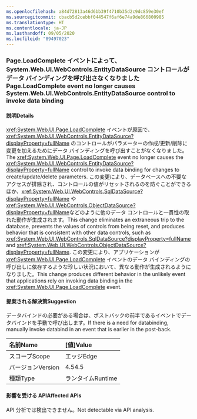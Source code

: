 ```yaml
---
ms.openlocfilehash: a84d72813a46d6bb39f4710b35d2c9dc859e30ef
ms.sourcegitcommit: cbacb5d2cebbf044547f6af6e74a9de866800985
ms.translationtype: HT
ms.contentlocale: ja-JP
ms.lasthandoff: 09/05/2020
ms.locfileid: "89497023"
---
```

### <a name="pageloadcomplete-event-no-longer-causes-systemwebuiwebcontrolsentitydatasource-control-to-invoke-data-binding"></a><span data-ttu-id="3edf7-101">Page.LoadComplete イベントによって、System.Web.UI.WebControls.EntityDataSource コントロールがデータ バインディングを呼び出さなくなりました</span><span class="sxs-lookup"><span data-stu-id="3edf7-101">Page.LoadComplete event no longer causes System.Web.UI.WebControls.EntityDataSource control to invoke data binding</span></span>

#### <a name="details"></a><span data-ttu-id="3edf7-102">説明</span><span class="sxs-lookup"><span data-stu-id="3edf7-102">Details</span></span>

<span data-ttu-id="3edf7-103"><xref:System.Web.UI.Page.LoadComplete> イベントが原因で、<xref:System.Web.UI.WebControls.EntityDataSource?displayProperty=fullName> のコントロールがパラメーターの作成/更新/削除に変更を加えるためにデータ バインディングを呼び出すことがなくなりました。</span><span class="sxs-lookup"><span data-stu-id="3edf7-103">The <xref:System.Web.UI.Page.LoadComplete> event no longer causes the <xref:System.Web.UI.WebControls.EntityDataSource?displayProperty=fullName> control to invoke data binding for changes to create/update/delete parameters.</span></span> <span data-ttu-id="3edf7-104">この変更により、データベースへの不要なアクセスが排除され、コントロールの値がリセットされるのを防ぐことができるほか、<xref:System.Web.UI.WebControls.SqlDataSource?displayProperty=fullName> や <xref:System.Web.UI.WebControls.ObjectDataSource?displayProperty=fullName>などのように他のデータ コントロールと一貫性の取れた動作が生成されます。</span><span class="sxs-lookup"><span data-stu-id="3edf7-104">This change eliminates an extraneous trip to the database, prevents the values of controls from being reset, and produces behavior that is consistent with other data controls, such as <xref:System.Web.UI.WebControls.SqlDataSource?displayProperty=fullName> and <xref:System.Web.UI.WebControls.ObjectDataSource?displayProperty=fullName>.</span></span> <span data-ttu-id="3edf7-105">この変更により、アプリケーションが <xref:System.Web.UI.Page.LoadComplete> イベントのデータ バインディングの呼び出しに依存するような珍しい状況において、異なる動作が生成されるようになりました。</span><span class="sxs-lookup"><span data-stu-id="3edf7-105">This change produces different behavior in the unlikely event that applications rely on invoking data binding in the <xref:System.Web.UI.Page.LoadComplete> event.</span></span>

#### <a name="suggestion"></a><span data-ttu-id="3edf7-106">提案される解決策</span><span class="sxs-lookup"><span data-stu-id="3edf7-106">Suggestion</span></span>

<span data-ttu-id="3edf7-107">データバインドの必要がある場合は、ポストバックの前半であるイベントでデータバインドを手動で呼び出します。</span><span class="sxs-lookup"><span data-stu-id="3edf7-107">If there is a need for databinding, manually invoke databind in an event that is earlier in the post-back.</span></span>

| <span data-ttu-id="3edf7-108">名前</span><span class="sxs-lookup"><span data-stu-id="3edf7-108">Name</span></span>    | <span data-ttu-id="3edf7-109">[値]</span><span class="sxs-lookup"><span data-stu-id="3edf7-109">Value</span></span>       |
|:--------|:------------|
| <span data-ttu-id="3edf7-110">スコープ</span><span class="sxs-lookup"><span data-stu-id="3edf7-110">Scope</span></span>   |<span data-ttu-id="3edf7-111">エッジ</span><span class="sxs-lookup"><span data-stu-id="3edf7-111">Edge</span></span>|
|<span data-ttu-id="3edf7-112">バージョン</span><span class="sxs-lookup"><span data-stu-id="3edf7-112">Version</span></span>|<span data-ttu-id="3edf7-113">4.5</span><span class="sxs-lookup"><span data-stu-id="3edf7-113">4.5</span></span>|
|<span data-ttu-id="3edf7-114">種類</span><span class="sxs-lookup"><span data-stu-id="3edf7-114">Type</span></span>|<span data-ttu-id="3edf7-115">ランタイム</span><span class="sxs-lookup"><span data-stu-id="3edf7-115">Runtime</span></span>|

#### <a name="affected-apis"></a><span data-ttu-id="3edf7-116">影響を受ける API</span><span class="sxs-lookup"><span data-stu-id="3edf7-116">Affected APIs</span></span>

<span data-ttu-id="3edf7-117">API 分析では検出できません。</span><span class="sxs-lookup"><span data-stu-id="3edf7-117">Not detectable via API analysis.</span></span>

<!--

#### Affected APIs

Not detectable via API analysis.

-->
